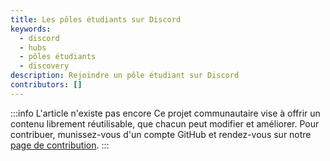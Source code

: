 ```yaml
---
title: Les pôles étudiants sur Discord
keywords:
  - discord
  - hubs
  - pôles étudiants
  - discovery
description: Rejoindre un pôle étudiant sur Discord
contributors: []
---
```


:::info L'article n'existe pas encore
Ce projet communautaire vise à offrir un contenu librement réutilisable, que chacun peut modifier et améliorer.
Pour contribuer, munissez-vous d'un compte GitHub et rendez-vous sur notre [page de contribution](/wiki/contribuer).
:::
